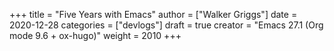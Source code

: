 +++
title = "Five Years with Emacs"
author = ["Walker Griggs"]
date = 2020-12-28
categories = ["devlogs"]
draft = true
creator = "Emacs 27.1 (Org mode 9.6 + ox-hugo)"
weight = 2010
+++
